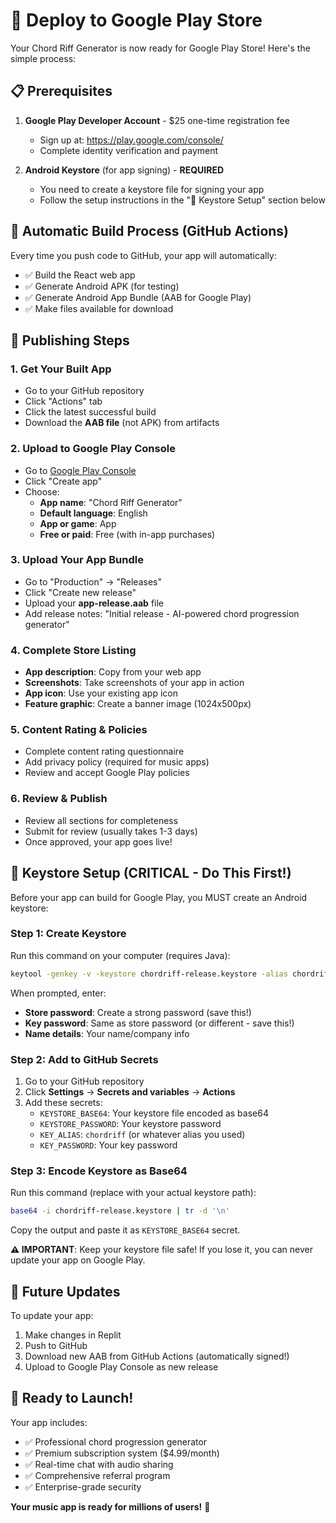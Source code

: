 # 🚀 Deploy to Google Play Store

Your Chord Riff Generator is now ready for Google Play Store! Here's the simple process:

## 📋 Prerequisites

1. **Google Play Developer Account** - $25 one-time registration fee
   - Sign up at: https://play.google.com/console/
   - Complete identity verification and payment

2. **Android Keystore** (for app signing) - **REQUIRED**
   - You need to create a keystore file for signing your app
   - Follow the setup instructions in the "🔐 Keystore Setup" section below

## 🔄 Automatic Build Process (GitHub Actions)

Every time you push code to GitHub, your app will automatically:
- ✅ Build the React web app
- ✅ Generate Android APK (for testing)
- ✅ Generate Android App Bundle (AAB for Google Play)
- ✅ Make files available for download

## 📱 Publishing Steps

### 1. Get Your Built App
- Go to your GitHub repository
- Click "Actions" tab
- Click the latest successful build
- Download the **AAB file** (not APK) from artifacts

### 2. Upload to Google Play Console
- Go to [Google Play Console](https://play.google.com/console/)
- Click "Create app"
- Choose:
  - **App name**: "Chord Riff Generator"
  - **Default language**: English
  - **App or game**: App
  - **Free or paid**: Free (with in-app purchases)

### 3. Upload Your App Bundle
- Go to "Production" → "Releases"
- Click "Create new release"
- Upload your **app-release.aab** file
- Add release notes: "Initial release - AI-powered chord progression generator"

### 4. Complete Store Listing
- **App description**: Copy from your web app
- **Screenshots**: Take screenshots of your app in action
- **App icon**: Use your existing app icon
- **Feature graphic**: Create a banner image (1024x500px)

### 5. Content Rating & Policies
- Complete content rating questionnaire
- Add privacy policy (required for music apps)
- Review and accept Google Play policies

### 6. Review & Publish
- Review all sections for completeness
- Submit for review (usually takes 1-3 days)
- Once approved, your app goes live!

## 🔐 Keystore Setup (CRITICAL - Do This First!)

Before your app can build for Google Play, you MUST create an Android keystore:

### Step 1: Create Keystore
Run this command on your computer (requires Java):
```bash
keytool -genkey -v -keystore chordriff-release.keystore -alias chordriff -keyalg RSA -keysize 2048 -validity 10000
```

When prompted, enter:
- **Store password**: Create a strong password (save this!)
- **Key password**: Same as store password (or different - save this!)
- **Name details**: Your name/company info

### Step 2: Add to GitHub Secrets
1. Go to your GitHub repository
2. Click **Settings** → **Secrets and variables** → **Actions**
3. Add these secrets:
   - `KEYSTORE_BASE64`: Your keystore file encoded as base64
   - `KEYSTORE_PASSWORD`: Your keystore password
   - `KEY_ALIAS`: `chordriff` (or whatever alias you used)
   - `KEY_PASSWORD`: Your key password

### Step 3: Encode Keystore as Base64
Run this command (replace with your actual keystore path):
```bash
base64 -i chordriff-release.keystore | tr -d '\n'
```
Copy the output and paste it as `KEYSTORE_BASE64` secret.

**⚠️ IMPORTANT**: Keep your keystore file safe! If you lose it, you can never update your app on Google Play.

## 🔄 Future Updates

To update your app:
1. Make changes in Replit
2. Push to GitHub
3. Download new AAB from GitHub Actions (automatically signed!)
4. Upload to Google Play Console as new release

## 🎵 Ready to Launch!

Your app includes:
- ✅ Professional chord progression generator
- ✅ Premium subscription system ($4.99/month)
- ✅ Real-time chat with audio sharing
- ✅ Comprehensive referral program
- ✅ Enterprise-grade security

**Your music app is ready for millions of users!** 🌟